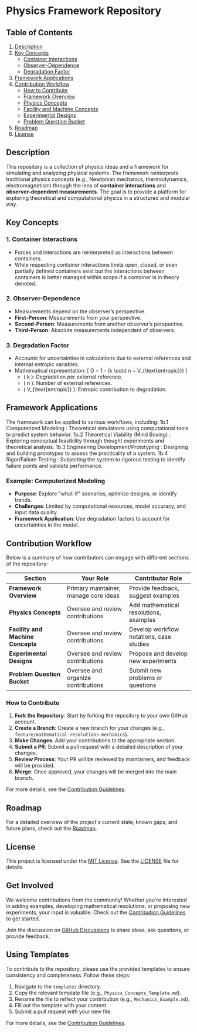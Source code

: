 # Physics Framework Repository

## Table of Contents
1. [Description](#description)
2. [Key Concepts](#key-concepts)
   - [Container Interactions](#1-container-interactions)
   - [Observer-Dependence](#2-observer-dependence)
   - [Degradation Factor](#3-degradation-factor)
3. [Framework Applications](#framework-applications)
4. [Contribution Workflow](#contribution-workflow)
   - [How to Contribute](#how-to-contribute)
   - [Framework Overview](#framework-overview)
   - [Physics Concepts](#physics-concepts)
   - [Facility and Machine Concepts](#facility-and-machine-concepts)
   - [Experimental Designs](#experimental-designs)
   - [Problem Question Bucket](#problem-question-bucket)
5. [Roadmap](#roadmap)
6. [License](#license)

## Description
This repository is a collection of physics ideas and a framework for simulating and analyzing physical systems. The framework reinterprets traditional physics concepts (e.g., Newtonian mechanics, thermodynamics, electromagnetism) through the lens of **container interactions** and **observer-dependent measurements**. The goal is to provide a platform for exploring theoretical and computational physics in a structured and modular way.

## Key Concepts
### 1. Container Interactions
- Forces and interactions are reinterpreted as interactions between containers.
- While respecting container interactions limits open, closed, or even partially defined containers exist but the interactions between containers is better managed within scope if a container is in theory denoted.

### 2. Observer-Dependence
- Measurements depend on the observer’s perspective.
- **First-Person**: Measurements from your perspective.
- **Second-Person**: Measurements from another observer’s perspective.
- **Third-Person**: Absolute measurements independent of observers.

### 3. Degradation Factor
- Accounts for uncertainties in calculations due to external references and internal entropic variables.
- Mathematical representation:
  \[
  D = 1 - (k \cdot n + V_{\text{entropic}})
  \]
  - \( k \): Degradation per external reference.
  - \( n \): Number of external references.
  - \( V_{\text{entropic}} \): Entropic contribution to degradation.

## Framework Applications
The framework can be applied to various workflows, including:
1b.1 Computerized Modeling : Theoretical simulations using computational tools to predict system behavior.
1b.2 Theoretical Viability (Mind Boxing) : Exploring conceptual feasibility through thought experiments and theoretical analysis.
1b.3 Engineering Development/Prototyping : Designing and building prototypes to assess the practicality of a system.
1b.4 Rigor/Failure Testing : Subjecting the system to rigorous testing to identify failure points and validate performance.

### Example: Computerized Modeling
- **Purpose**: Explore "what-if" scenarios, optimize designs, or identify trends.
- **Challenges**: Limited by computational resources, model accuracy, and input data quality.
- **Framework Application**: Use degradation factors to account for uncertainties in the model.

## Contribution Workflow

Below is a summary of how contributors can engage with different sections of the repository:

| **Section**                  | **Your Role**                          | **Contributor Role**                          |
|-------------------------------|----------------------------------------|-----------------------------------------------|
| **Framework Overview**        | Primary maintainer; manage core ideas  | Provide feedback, suggest examples           |
| **Physics Concepts**          | Oversee and review contributions       | Add mathematical resolutions, examples       |
| **Facility and Machine Concepts** | Oversee and review contributions    | Develop workflow notations, case studies     |
| **Experimental Designs**      | Oversee and review contributions       | Propose and develop new experiments          |
| **Problem Question Bucket**   | Oversee and organize contributions     | Submit new problems or questions             |

### How to Contribute
1. **Fork the Repository**: Start by forking the repository to your own GitHub account.
2. **Create a Branch**: Create a new branch for your changes (e.g., `feature/mathematical-resolutions-mechanics`).
3. **Make Changes**: Add your contributions to the appropriate section.
4. **Submit a PR**: Submit a pull request with a detailed description of your changes.
5. **Review Process**: Your PR will be reviewed by maintainers, and feedback will be provided.
6. **Merge**: Once approved, your changes will be merged into the main branch.

For more details, see the [Contribution Guidelines](CONTRIBUTING.md).

## Roadmap
For a detailed overview of the project's current state, known gaps, and future plans, check out the [Roadmap](ROADMAP.md).

## License
This project is licensed under the [MIT License](LICENSE). See the [LICENSE](LICENSE) file for details.

## Get Involved
We welcome contributions from the community! Whether you're interested in adding examples, developing mathematical resolutions, or proposing new experiments, your input is valuable. Check out the [Contribution Guidelines](CONTRIBUTING.md) to get started.

Join the discussion on [GitHub Discussions](https://github.com/your-repo-link/discussions) to share ideas, ask questions, or provide feedback.

## Using Templates
To contribute to the repository, please use the provided templates to ensure consistency and completeness. Follow these steps:
1. Navigate to the `templates` directory.
2. Copy the relevant template file (e.g., `Physics_Concepts_Template.md`).
3. Rename the file to reflect your contribution (e.g., `Mechanics_Example.md`).
4. Fill out the template with your content.
5. Submit a pull request with your new file.

For more details, see the [Contribution Guidelines](CONTRIBUTING.md).